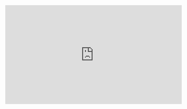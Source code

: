 

<iframe width="560" height="315" src="https://www.youtube.com/embed/a0FrJSP458s" frameborder="0" allowfullscreen></iframe>
